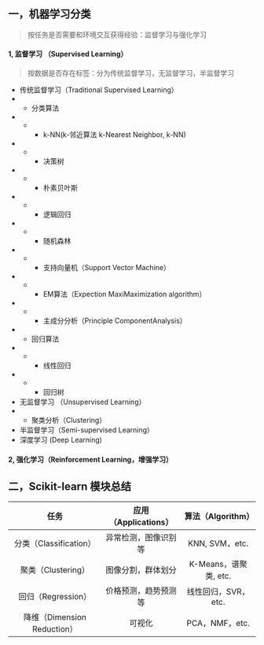 ## 一，机器学习分类

> 按任务是否需要和环境交互获得经验：监督学习与强化学习

#### 1, 监督学习 （Supervised Learning）

> 按数据是否存在标签：分为传统监督学习，无监督学习，半监督学习

* 传统监督学习（Traditional Supervised Learning）
* * 分类算法
* * * k-NN(k-邻近算法 k-Nearest Neighbor, k-NN)
* * * 决策树
* * * 朴素贝叶斯
* * * 逻辑回归
* * * 随机森林
* * * 支持向量机（Support Vector Machine）
* * * EM算法（Expection MaxiMaximization algorithm）
* * * 主成分分析（Principle ComponentAnalysis）
* * 回归算法
* * * 线性回归
* * * 回归树
* 无监督学习 （Unsupervised Learning）
* * 聚类分析（Clustering）
* 半监督学习（Semi-supervised Learning）
* 深度学习 (Deep Learning)

#### 2, 强化学习（Reinforcement Learning，增强学习）

## 二，Scikit-learn 模块总结

|            任务            | 应用（Applications） |   算法（Algorithm）   |
| :-------------------------: | :------------------: | :-------------------: |
|   分类（Classification）   | 异常检测，图像识别等 |    KNN, SVM，etc.    |
|     聚类（Clustering）     |  图像分割，群体划分  | K-Means，谱聚类, etc. |
|     回归（Regression）     | 价格预测，趋势预测等 |  线性回归，SVR，etc.  |
| 降维（Dimension Reduction） |        可视化        |    PCA，NMF，etc.    |
